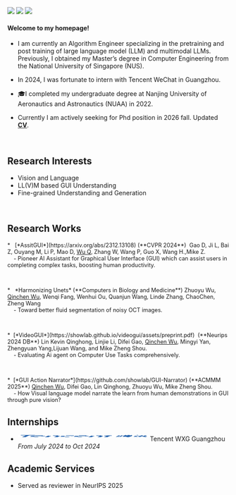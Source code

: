 [![](https://img.shields.io/badge/github-blue?logo=github)](https://github.com/frank6200db)    [![](https://img.shields.io/badge/Google_Scholar-blue?logo=google-scholar)]("https://scholar.google.com/citations?user=PcnkW94AAAAJ&hl=en")     [![](https://img.shields.io/badge/Email-red?logo=gmail&logoColor=white)](qinchen.wu62@gmail.com)

#### Welcome to my homepage! 
- I am currently an Algorithm Engineer specializing in the pretraining and post training of large language model (LLM) and multimodal LLMs. Previously, I obtained my Master’s degree in Computer Engineering from the National University of Singapore (NUS).
- In 2024, I was fortunate to intern with Tencent WeChat in Guangzhou.
- 🎓I completed my undergraduate degree at Nanjing University of Aeronautics and Astronautics (NUAA) in 2022. 

- Currently I am actively seeking for Phd position in 2026 fall. Updated [**CV**](static/assets/qinchen_wu_cv.pdf).



<br>

## Research Interests
- Vision and Language
- LL(V)M based GUI Understanding
- Fine-grained Understanding and Generation

<br>

## Research Works
<p style="font-size: 0.9em;">
*   [*AssitGUI*](https://arxiv.org/abs/2312.13108) (**CVPR 2024**)  Gao D, Ji L, Bai Z, Ouyang M, Li P, Mao D, <u>Wu Q</u>, Zhang W, Wang P, Guo X, Wang H.,Mike Z.
<br>
    - Pioneer AI Assistant for Graphical User Interface (GUI) which can assist users in completing complex tasks, boosting human productivity.
</p>
<br>

<p style="font-size: 0.9em;">
*   *Harmonizing Unets* (**Computers in Biology and Medicine**) Zhuoyu Wu, <u>Qinchen Wu</u>, Wenqi Fang, Wenhui Ou, Quanjun Wang, Linde Zhang, ChaoChen, Zheng Wang
<br>
    - Toward better fluid segmentation of noisy OCT images. 
</p>
<br>

<p style="font-size: 0.9em;">
*  [*VideoGUI*](https://showlab.github.io/videogui/assets/preprint.pdf)  (**Neurips 2024 DB**) Lin Kevin Qinghong, Linjie Li, Difei Gao, <u>Qinchen Wu</u>, Mingyi Yan, Zhengyuan Yang,Lijuan Wang, and Mike Zheng Shou.
<br>
    - Evaluating Ai agent on Computer Use Tasks comprehensively. 
</p>
<br>

<p style="font-size: 0.9em;">
*  [*GUI Action Narrator*](https://github.com/showlab/GUI-Narrator) (**ACMMM 2025**) <u>Qinchen Wu</u>, Difei Gao, Lin Qinghong, Zhuoyu Wu, Mike Zheng Shou.
<br>
    - How Visual language model narrate the learn from human demonstrations in GUI through pure vision?
</p>

## Internships

* <img align="left" src="/static/assets/img/tencent.png" width="300" height="5"/>     Tencent WXG Guangzhou    *From July 2024 to Oct 2024*



## Academic Services 
* Served as reviewer in NeurIPS 2025
